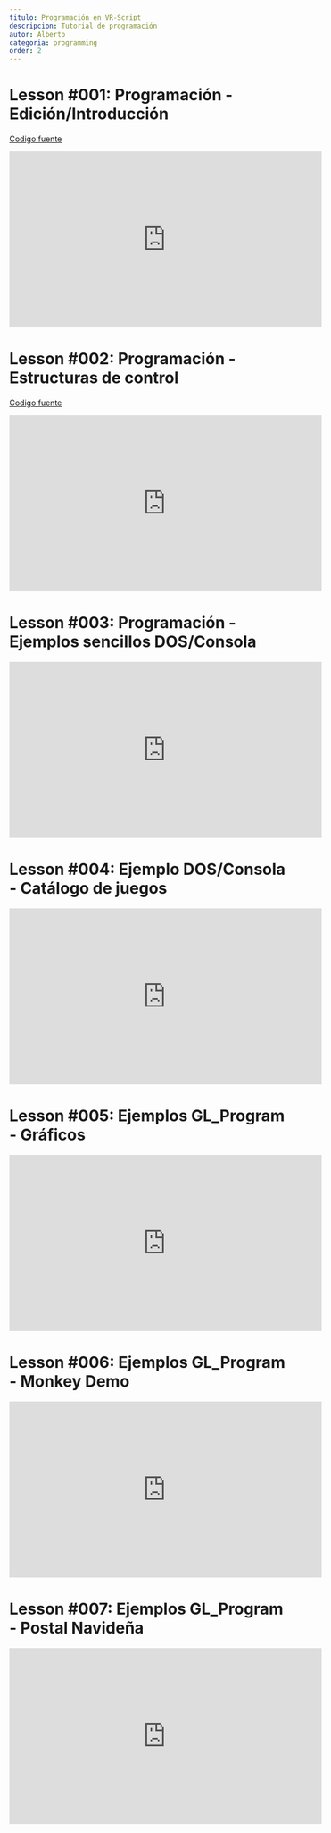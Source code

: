 ```yaml
---
titulo: Programación en VR-Script
descripcion: Tutorial de programación
autor: Alberto
categoria: programming
order: 2
---
```

# Lesson #001: Programación - Edición/Introducción
[Codigo fuente](https://github.com/msxvr/documentation/tree/master/tutorial_1)
<iframe width="560" height="315" src="https://www.youtube.com/embed/pm5vUXY4z1s" title="YouTube video player" frameborder="0" allow="accelerometer; autoplay; clipboard-write; encrypted-media; gyroscope; picture-in-picture" allowfullscreen></iframe>

# Lesson #002: Programación - Estructuras de control
[Codigo fuente](https://github.com/msxvr/documentation/tree/master/tutorial_2)
<iframe width="560" height="315" src="https://www.youtube.com/embed/U685yKAEau8" title="YouTube video player" frameborder="0" allow="accelerometer; autoplay; clipboard-write; encrypted-media; gyroscope; picture-in-picture" allowfullscreen></iframe>

# Lesson #003: Programación - Ejemplos sencillos DOS/Consola
<iframe width="560" height="315" src="https://www.youtube.com/embed/BoHj7AD2iCE" title="YouTube video player" frameborder="0" allow="accelerometer; autoplay; clipboard-write; encrypted-media; gyroscope; picture-in-picture" allowfullscreen></iframe>

# Lesson #004: Ejemplo DOS/Consola - Catálogo de juegos
<iframe width="560" height="315" src="https://www.youtube.com/embed/xW3mdhhAyfg" title="YouTube video player" frameborder="0" allow="accelerometer; autoplay; clipboard-write; encrypted-media; gyroscope; picture-in-picture" allowfullscreen></iframe>

# Lesson #005: Ejemplos GL_Program - Gráficos
<iframe width="560" height="315" src="https://www.youtube.com/embed/HhaiKGIls98" title="YouTube video player" frameborder="0" allow="accelerometer; autoplay; clipboard-write; encrypted-media; gyroscope; picture-in-picture" allowfullscreen></iframe>

# Lesson #006: Ejemplos GL_Program - Monkey Demo
<iframe width="560" height="315" src="https://www.youtube.com/embed/CL_nr1lddbk" title="YouTube video player" frameborder="0" allow="accelerometer; autoplay; clipboard-write; encrypted-media; gyroscope; picture-in-picture" allowfullscreen></iframe>

# Lesson #007: Ejemplos GL_Program - Postal Navideña  
<iframe width="560" height="315" src="https://www.youtube.com/embed/DbpiZhkal4E" title="YouTube video player" frameborder="0" allow="accelerometer; autoplay; clipboard-write; encrypted-media; gyroscope; picture-in-picture" allowfullscreen></iframe>

